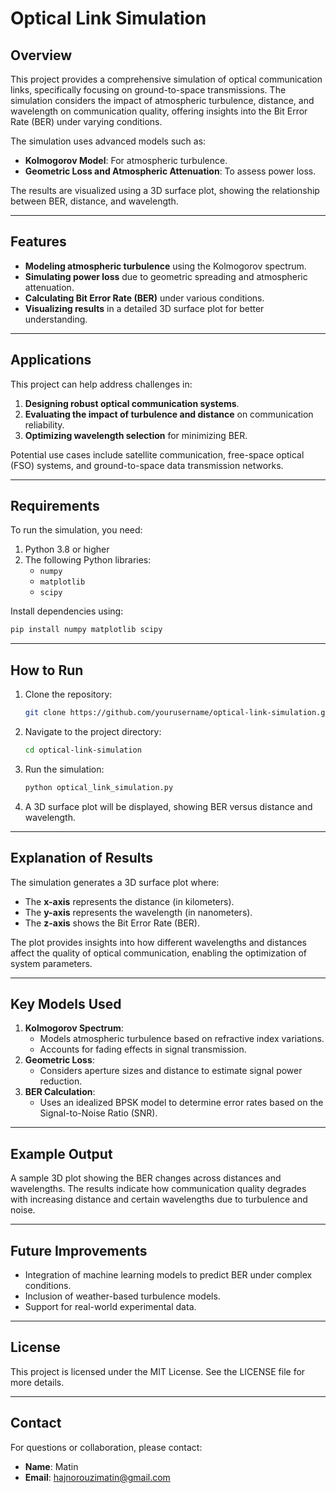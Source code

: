 # Optical Link Simulation

## Overview
This project provides a comprehensive simulation of optical communication links, specifically focusing on ground-to-space transmissions. The simulation considers the impact of atmospheric turbulence, distance, and wavelength on communication quality, offering insights into the Bit Error Rate (BER) under varying conditions.

The simulation uses advanced models such as:
- **Kolmogorov Model**: For atmospheric turbulence.
- **Geometric Loss and Atmospheric Attenuation**: To assess power loss.

The results are visualized using a 3D surface plot, showing the relationship between BER, distance, and wavelength.

---

## Features
- **Modeling atmospheric turbulence** using the Kolmogorov spectrum.
- **Simulating power loss** due to geometric spreading and atmospheric attenuation.
- **Calculating Bit Error Rate (BER)** under various conditions.
- **Visualizing results** in a detailed 3D surface plot for better understanding.

---

## Applications
This project can help address challenges in:
1. **Designing robust optical communication systems**.
2. **Evaluating the impact of turbulence and distance** on communication reliability.
3. **Optimizing wavelength selection** for minimizing BER.

Potential use cases include satellite communication, free-space optical (FSO) systems, and ground-to-space data transmission networks.

---

## Requirements
To run the simulation, you need:
1. Python 3.8 or higher
2. The following Python libraries:
   - `numpy`
   - `matplotlib`
   - `scipy`

Install dependencies using:
```bash
pip install numpy matplotlib scipy
```

---

## How to Run
1. Clone the repository:
   ```bash
   git clone https://github.com/yourusername/optical-link-simulation.git
   ```
2. Navigate to the project directory:
   ```bash
   cd optical-link-simulation
   ```
3. Run the simulation:
   ```bash
   python optical_link_simulation.py
   ```
4. A 3D surface plot will be displayed, showing BER versus distance and wavelength.

---

## Explanation of Results
The simulation generates a 3D surface plot where:
- The **x-axis** represents the distance (in kilometers).
- The **y-axis** represents the wavelength (in nanometers).
- The **z-axis** shows the Bit Error Rate (BER).

The plot provides insights into how different wavelengths and distances affect the quality of optical communication, enabling the optimization of system parameters.

---

## Key Models Used
1. **Kolmogorov Spectrum**:
   - Models atmospheric turbulence based on refractive index variations.
   - Accounts for fading effects in signal transmission.
2. **Geometric Loss**:
   - Considers aperture sizes and distance to estimate signal power reduction.
3. **BER Calculation**:
   - Uses an idealized BPSK model to determine error rates based on the Signal-to-Noise Ratio (SNR).

---

## Example Output
A sample 3D plot showing the BER changes across distances and wavelengths. The results indicate how communication quality degrades with increasing distance and certain wavelengths due to turbulence and noise.

---

## Future Improvements
- Integration of machine learning models to predict BER under complex conditions.
- Inclusion of weather-based turbulence models.
- Support for real-world experimental data.

---

## License
This project is licensed under the MIT License. See the LICENSE file for more details.

---

## Contact
For questions or collaboration, please contact:
- **Name**: Matin
- **Email**: hajnorouzimatin@gmail.com

